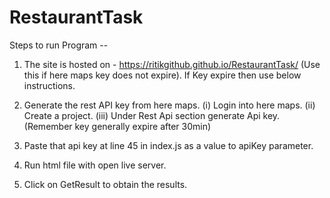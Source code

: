 # RestaurantTask

Steps to run Program --

1. The site is hosted on - https://ritikgithub.github.io/RestaurantTask/
  (Use this if here maps key does not expire).
  If Key expire then use below instructions.
  

2. Generate the rest API key from here maps.
  (i) Login into here maps.
  (ii) Create a project.
  (iii) Under Rest Api section generate Api key. (Remember key generally expire after 30min)
  
3. Paste that api key at line 45 in index.js as a value to apiKey parameter.

4. Run html file with open live server.

5. Click on GetResult to obtain the results.
